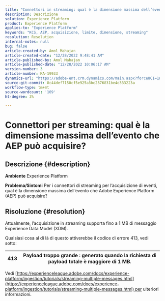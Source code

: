 ```yaml
---
title: "Connettori in streaming: qual è la dimensione massima dell’evento che AEP può acquisire?"
description: Descrizione
solution: Experience Platform
product: Experience Platform
applies-to: "Experience Platform"
keywords: "KCS, AEP, acquisizione, limite, dimensione, streaming"
resolution: Resolution
internal-notes: null
bug: false
article-created-by: Amol Mahajan
article-created-date: "12/28/2022 9:48:41 AM"
article-published-by: Amol Mahajan
article-published-date: "12/28/2022 10:06:17 AM"
version-number: 3
article-number: KA-19933
dynamics-url: "https://adobe-ent.crm.dynamics.com/main.aspx?forceUCI=1&pagetype=entityrecord&etn=knowledgearticle&id=48dacbca-9486-ed11-81ac-6045bd006e5a"
source-git-commit: 8c44def7150cf5e925a8bc2376831be4c333223a
workflow-type: tm+mt
source-wordcount: '109'
ht-degree: 3%

---
```


# Connettori per streaming: qual è la dimensione massima dell’evento che AEP può acquisire?

## Descrizione {#description}

<b>Ambiente</b>
Experience Platform


<b>Problema/Sintomi</b>
Per i connettori di streaming per l’acquisizione di eventi, qual è la dimensione massima dell’evento che Adobe Experience Platform (AEP) può acquisire?


## Risoluzione {#resolution}


Attualmente, l’acquisizione in streaming supporta fino a 1 MB di messaggio Experience Data Model (XDM).

Qualsiasi cosa al di là di questo attiverebbe il codice di errore 413, vedi sotto:




| 413 | Payload troppo grande : generato quando la richiesta di payload totale è maggiore di 1 MB. |
| --- | --- |




Vedi [https://experienceleague.adobe.com/docs/experience-platform/ingestion/tutorials/streaming-multiple-messages.html](https://experienceleague.adobe.com/docs/experience-platform/ingestion/tutorials/streaming-multiple-messages.html) per ulteriori informazioni.
